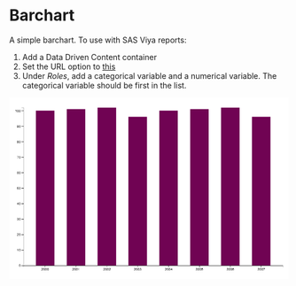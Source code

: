 # Barchart

A simple barchart. To use with SAS Viya reports:

1. Add a Data Driven Content container
2. Set the URL option to [this](https://hannah-scott.github.io/D3.js/charts/barchart.html)
3. Under _Roles_, add a categorical variable and a numerical variable. The categorical variable should be first in the list.

![Barchart](images/barchart.png)